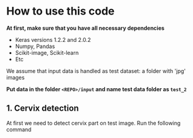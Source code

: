 # How to use this code

**At first, make sure that you have all necessary dependencies**

- Keras versions 1.2.2 and 2.0.2
- Numpy, Pandas
- Scikit-image, Scikit-learn
- Etc

We assume that input data is handled as test dataset: a folder with 'jpg' images

**Put data in the folder `<REPO>/input` and name test data folder as `test_2`**

## 1. Cervix detection

At first we need to detect cervix part on test image. Run the following command
```

```







